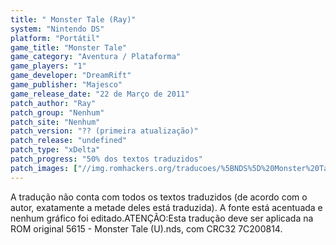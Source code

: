 ```yaml
---
title: " Monster Tale (Ray)"
system: "Nintendo DS"
platform: "Portátil"
game_title: "Monster Tale"
game_category: "Aventura / Plataforma"
game_players: "1"
game_developer: "DreamRift"
game_publisher: "Majesco"
game_release_date: "22 de Março de 2011"
patch_author: "Ray"
patch_group: "Nenhum"
patch_site: "Nenhum"
patch_version: "?? (primeira atualização)"
patch_release: "undefined"
patch_type: "xDelta"
patch_progress: "50% dos textos traduzidos"
patch_images: ["//img.romhackers.org/traducoes/%5BNDS%5D%20Monster%20Tale%20-%20Ray%20-%201.png","//img.romhackers.org/traducoes/%5BNDS%5D%20Monster%20Tale%20-%20Ray%20-%202.png","//img.romhackers.org/traducoes/%5BNDS%5D%20Monster%20Tale%20-%20Ray%20-%203.png"]
---
```

A tradução não conta com todos os textos traduzidos (de acordo com o autor, exatamente a metade deles está traduzida). A fonte está acentuada e nenhum gráfico foi editado.ATENÇÃO:Esta tradução deve ser aplicada na ROM original 5615 - Monster Tale (U).nds, com CRC32 7C200814.